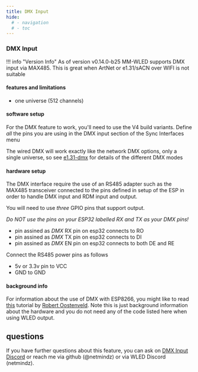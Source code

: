 ```yaml
---
title: DMX Input
hide:
  # - navigation
  # - toc
---
```


### DMX Input

!!! info "Version Info"
    As of version v0.14.0-b25 MM-WLED supports DMX input via MAX485. This is great when ArtNet or e1.31/sACN over WIFI is not suitable 

#### features and limitations

* one universe (512 channels)
  

#### software setup

For the DMX feature to work, you'll need to use the V4 build variants. Define *all* the pins you are using in the DMX input section of the Sync Interfaces menu

The wired DMX will work exactly like the network DMX options, only a single universe, so see [e1.31-dmx](/interfaces/e1.31-dmx/) for details of the different DMX modes

#### hardware setup

The DMX interface require the use of an RS485 adapter such as the MAX485 transceiver connected to the pins defined in setup of the ESP in order to handle DMX input and RDM input and output.


You will need to use *three* GPIO pins that support output.

*Do NOT use the pins on your ESP32 labelled RX and TX as your DMX pins!*

* pin assined as *DMX* RX pin on esp32 connects to RO
* pin assined as *DMX* TX pin on esp32 connects to DI
* pin assined as *DMX* EN pin on esp32 connects to both DE and RE

Connect the RS485 power pins as follows

* 5v or 3.3v pin to VCC
* GND to GND

#### background info


For information about the use of DMX with ESP8266, you might like to read [this](https://robertoostenveld.nl/art-net-to-dmx512-with-esp8266/) tutorial by [Robert Oostenveld](https://robertoostenveld.nl/). Note this is just background information about the hardware and you do not need any of the code listed here when using WLED output.

## questions

If you have further questions about this feature, you can ask on [DMX Input Discord](https://discord.com/channels/473448917040758787/1097792072762798110) or reach me via github (@netmindz) or via WLED Discord (netmindz).
